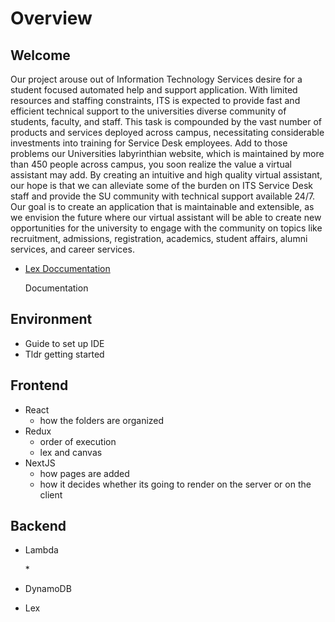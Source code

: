 # Overview

## **Welcome**

Our project arouse out of Information Technology Services desire for a student focused automated help and support application. With limited resources and staffing constraints, ITS is expected to provide fast and efficient technical support to the universities diverse community of students, faculty, and staff. This task is compounded by the vast number of products and services deployed across campus, necessitating considerable investments into training for Service Desk employees. Add to those problems our Universities labyrinthian website, which is maintained by more than 450 people across campus, you soon realize the value a virtual assistant may add. By creating an intuitive and high quality virtual assistant, our hope is that we can alleviate some of the burden on ITS Service Desk staff and provide the SU community with technical support available 24/7. Our goal is to create an application that is maintainable and extensible, as we envision the future where our virtual assistant will be able to create new opportunities for the university to engage with the community on topics like recruitment, admissions, registration, academics, student affairs, alumni services, and career services.

* [Lex Doccumentation](https://github.com/SUVirtualAssistant/su_virtual_assistant/wiki/Amazon-Lex)

  Documentation

## Environment

* Guide to set up IDE
* Tldr getting started

## Frontend

* React
  * how the folders are organized
* Redux
  * order of execution
  * lex and canvas
* NextJS 
  * how pages are added
  * how it decides whether its going to render on the server or on the client

## Backend

* Lambda

  \*

* DynamoDB
* Lex

